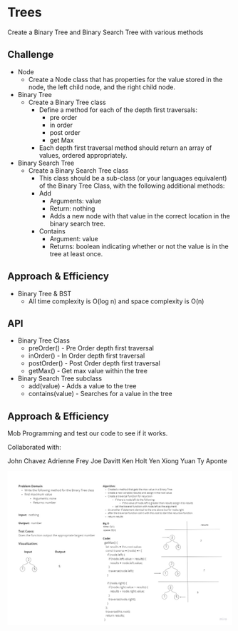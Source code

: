 # Trees

Create a Binary Tree and Binary Search Tree with various methods

## Challenge

- Node
  - Create a Node class that has properties for the value stored in the node, the left child node, and the right child node.
- Binary Tree
  - Create a Binary Tree class
    - Define a method for each of the depth first traversals:
      - pre order
      - in order
      - post order
      - get Max
    - Each depth first traversal method should return an array of values, ordered appropriately.
- Binary Search Tree
  - Create a Binary Search Tree class
    - This class should be a sub-class (or your languages equivalent) of the Binary Tree Class, with the following additional methods:
    - Add
      - Arguments: value
      - Return: nothing
      - Adds a new node with that value in the correct location in the binary search tree.
    - Contains
      - Argument: value
      - Returns: boolean indicating whether or not the value is in the tree at least once.

## Approach & Efficiency

- Binary Tree & BST
  - All time complexity is O(log n) and space complexity is O(n)

## API

- Binary Tree Class
  - preOrder() - Pre Order depth first traversal
  - inOrder() - In Order depth first traversal
  - postOrder() - Post Order depth first traversal
  - getMax() - Get max value within the tree
- Binary Search Tree subclass
  - add(value) - Adds a value to the tree
  - contains(value) - Searches for a value in the tree

## Approach & Efficiency

Mob Programming and test our code to see if it works.

Collaborated with:

John Chavez
Adrienne Frey
Joe Davitt
Ken Holt
Yen Xiong Yuan
Ty Aponte

![Linked List Challenge 16](../assets/Code-Challenge-16.PNG)
